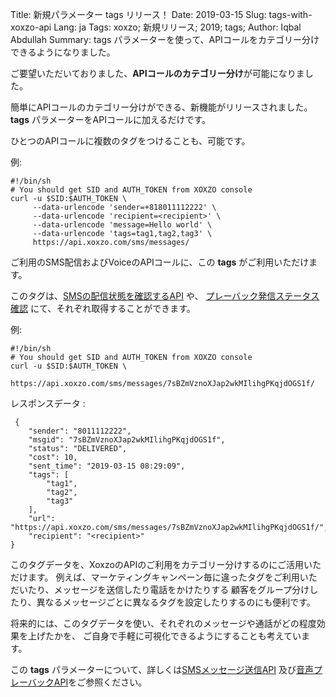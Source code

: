 Title: 新規パラメーター tags リリース！
Date: 2019-03-15
Slug: tags-with-xoxzo-api
Lang: ja
Tags: xoxzo; 新規リリース; 2019; tags;
Author: Iqbal Abdullah
Summary: tags パラメーターを使って、APIコールをカテゴリー分けできるようになりました。

ご要望いただいておりました、**APIコールのカテゴリー分け**が可能になりました。


簡単にAPIコールのカテゴリー分けができる、新機能がリリースされました。
**tags** パラメーターをAPIコールに加えるだけです。

ひとつのAPIコールに複数のタグをつけることも、可能です。

例:

    #!/bin/sh
    # You should get SID and AUTH_TOKEN from XOXZO console
    curl -u $SID:$AUTH_TOKEN \
         --data-urlencode 'sender=+818011112222' \
         --data-urlencode 'recipient=<recipient>' \
         --data-urlencode 'message=Hello world' \
         --data-urlencode 'tags=tag1,tag2,tag3' \
         https://api.xoxzo.com/sms/messages/

ご利用のSMS配信およびVoiceのAPIコールに、この **tags** がご利用いただけます。

このタグは、[SMSの配信状態を確認するAPI](https://docs.xoxzo.com/ja/sms.html#check-sms-status-api) や、
[プレーバック発信ステータス確認](https://docs.xoxzo.com/ja/voice.html#checking-call-status) にて、それぞれ取得することができます。

例:

    #!/bin/sh
    # You should get SID and AUTH_TOKEN from XOXZO console
    curl -u $SID:$AUTH_TOKEN \
        https://api.xoxzo.com/sms/messages/7sBZmVznoXJap2wkMIlihgPKqjdOGS1f/

レスポンスデータ :

     {
        "sender": "8011112222",
        "msgid": "7sBZmVznoXJap2wkMIlihgPKqjdOGS1f",
        "status": "DELIVERED",
        "cost": 10,
        "sent_time": "2019-03-15 08:29:09",
        "tags": [
            "tag1",
            "tag2",
            "tag3"
        ],
        "url": "https://api.xoxzo.com/sms/messages/7sBZmVznoXJap2wkMIlihgPKqjdOGS1f/",
        "recipient": "<recipient>"
    }

このタグデータを、XoxzoのAPIのご利用をカテゴリー分けするのにご活用いただけます。
例えば、マーケティングキャンペーン毎に違ったタグをご利用いただいたり、メッセージを送信したり電話をかけたりする
顧客をグループ分けしたり、異なるメッセージごとに異なるタグを設定したりするのにも便利です。

将来的には、このタグデータを使い、それぞれのメッセージや通話がどの程度効果を上げたかを、
ご自身で手軽に可視化できるようにすることも考えています。

この **tags** パラメーターについて、詳しくは[SMSメッセージ送信API](https://docs.xoxzo.com/ja/sms.html#send-sms-messages-api) 
及び[音声プレーバックAPI](https://docs.xoxzo.com/en/voice.html#simple-playback-api)をご参照ください。
